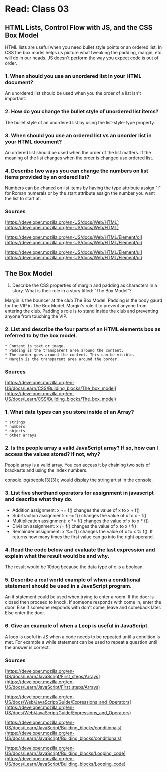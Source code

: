 # Read: Class 03

##  HTML Lists, Control Flow with JS, and the CSS Box Model

HTML lists are useful when you need bullet style points or an ordered list. In CSS the box model helps us picture what tweaking the padding, margin, etc will do in our heads. JS doesn't perform the way you expect code is out of order.  

### 1. When should you use an unordered list in your HTML document?

An unordered list should be used when you the order of a list isn't important.

### 2. How do you change the bullet style of unordered list items?

The bullet style of an unordered list by using the list-style-type property. 

### 3. When should you use an ordered list vs an unorder list in your HTML document?

An ordered list should be used when the order of the list matters. If the meaning of the list changes when the order is changed use ordered list.

### 4. Describe two ways you can change the numbers on list items provided by an ordered list?

Numbers can be chaned on list items by having the type attribute assign "i" for Roman numerals or by the start attribute assign the number you want the list to start at.

### Sources

[https://developer.mozilla.org/en-US/docs/Web/HTML](https://developer.mozilla.org/en-US/docs/Web/HTML)

[https://developer.mozilla.org/en-US/docs/Web/HTML/Element/ol](https://developer.mozilla.org/en-US/docs/Web/HTML/Element/ol)

[https://developer.mozilla.org/en-US/docs/Web/HTML/Element/ul](https://developer.mozilla.org/en-US/docs/Web/HTML/Element/ul)

## The Box Model

1. Describe the CSS properties of margin and padding as characters in a story. What is their role in a story titled: “The Box Model”?

Margin is the bouncer at the club The Box Model. Padding is the body gaurd for the VIP in The Box Model. Margin's role it to prevent anyone from entering the club. Padding's role is to stand inside the club and preventing anyone from touching the VIP.

### 2. List and describe the four parts of an HTML elements box as referred to by the box model.
    * Content is text or image.
    * Padding is the transparent area around the content.
    * The border goes around the content. This can be visible.
    * Margin is the transparent area around the border.

### Sources

[https://developer.mozilla.org/en-US/docs/Learn/CSS/Building_blocks/The_box_model](https://developer.mozilla.org/en-US/docs/Learn/CSS/Building_blocks/The_box_model)

### 1. What data types can you store inside of an Array?

    * strings
    * numbers
    * objects
    * other arrays

### 2. Is the people array a valid JavaScript array? If so, how can I access the values stored? If not, why?

People array is a valid array. You can access it by chaining two sets of brackests and using the index numbers.

console.log(people[3][3]); would display the string artist in the console.

### 3. List five shorthand operators for assignment in javascript and describe what they do.

* Addition assignment: x += f() changes the value of x to x + f()
* Subrtraction assignment: x -= f() changes the value of x to x - f()
* Multiplication assignment: x *= f() changes the value of x to x * f()
* Division assignment: x /= f() changes the value of x to x / f()
* Remainder assignment: x %= f() changes the value of x to x % f(). It returns how many times the first value can go into the right operand.

### 4. Read the code below and evaluate the last expression and explain what the result would be and why.

The result would be 10dog because the data type of c is a boolean.

### 5. Describe a real world example of when a conditional statement should be used in a JavaScript program.

An if statement could be used when trying to enter a room. If the door is closed then proceed to knock. If someone responds with come in, enter the door. Else if someone responds with don't come, leave and comeback later. Else enter the door.  

### 6. Give an example of when a Loop is useful in JavaScript.

A loop is useful in JS when a code needs to be repeated until a condition is met. For example a while statement can be used to repeat a question until the answer is correct.

### Sources

[https://developer.mozilla.org/en-US/docs/Learn/JavaScript/First_steps/Arrays](https://developer.mozilla.org/en-US/docs/Learn/JavaScript/First_steps/Arrays)

[https://developer.mozilla.org/en-US/docs/Web/JavaScript/Guide/Expressions_and_Operators](https://developer.mozilla.org/en-US/docs/Web/JavaScript/Guide/Expressions_and_Operators)

[https://developer.mozilla.org/en-US/docs/Learn/JavaScript/Building_blocks/conditionals](https://developer.mozilla.org/en-US/docs/Learn/JavaScript/Building_blocks/conditionals)

[https://developer.mozilla.org/en-US/docs/Learn/JavaScript/Building_blocks/Looping_code](https://developer.mozilla.org/en-US/docs/Learn/JavaScript/Building_blocks/Looping_code)

